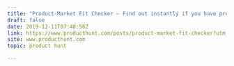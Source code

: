 ```yaml
---
title: "Product-Market Fit Checker — Find out instantly if you have product/market fit"
draft: false
date: 2019-12-11T07:48:58Z
link: https://www.producthunt.com/posts/product-market-fit-checker?utm_medium=RSS&utm_source=hune
site: www.producthunt.com
topic: product hunt  

---
```

